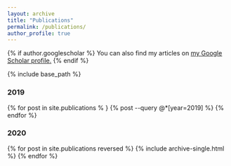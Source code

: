 ```yaml
---
layout: archive
title: "Publications"
permalink: /publications/
author_profile: true
---
```


{% if author.googlescholar %}
  You can also find my articles on <u><a href="{{author.googlescholar}}">my Google Scholar profile</a>.</u>
{% endif %}

{% include base_path %}


### 2019

{% for post in site.publications % }
  {% post --query @*[year=2019] %}
{% endfor %}


### 2020

{% for post in site.publications reversed %}
  {% include archive-single.html %}
{% endfor %}
